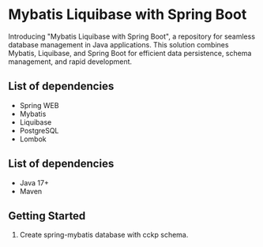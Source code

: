 # Mybatis Liquibase with Spring Boot

Introducing "Mybatis Liquibase with Spring Boot", a repository for seamless database management in Java applications. This solution combines Mybatis, Liquibase, and Spring Boot for efficient data persistence, schema management, and rapid development.

## List of dependencies
- Spring WEB
- Mybatis
- Liquibase
- PostgreSQL
- Lombok

## List of dependencies
- Java 17+
- Maven

## Getting Started
1. Create spring-mybatis database with cckp schema.
